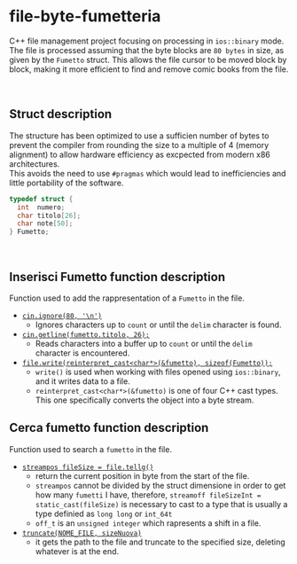 # file-byte-fumetteria
C++ file management project focusing on processing in `ios::binary` mode.
The file is processed assuming that the byte blocks are `80 bytes` in size, as given by the `Fumetto` struct. This allows the file cursor to be moved block by block, making it more efficient to find and remove comic books from the file.

<br>

## Struct description

The structure has been optimized to use a sufficien number of bytes to prevent the compiler from rounding the size to a multiple of 4 (memory alignment) to allow hardware efficiency as excpected from modern x86 architectures.   
This avoids the need to use `#pragmas` which would lead to inefficiencies and little portability of the software.

```cpp
typedef struct {
  int  numero;
  char titolo[26];
  char note[50];
} Fumetto;
```

<br>

## Inserisci Fumetto function description
Function used to add the rappresentation of a `Fumetto` in the file.  

<ul>
  <li>
    <a href="https://devdocs.io/cpp/io/basic_istream/ignore" target="_blank"><code>cin.ignore(80, '\n')</code></a>
    <ul>
      <li>Ignores characters up to <code>count</code> or until the <code>delim</code> character is found.</li>
    </ul>
  </li>
  <li>
    <a href="https://devdocs.io/cpp/io/basic_istream/getline" target="_blank"><code>cin.getline(fumetto.titolo, 26);</code></a>
    <ul>
      <li>Reads characters into a buffer up to <code>count</code> or until the <code>delim</code> character is encountered.</li>
    </ul>
  </li>
  <li>
    <a href="https://devdocs.io/cpp/io/basic_ostream/write" target="_blank"><code>file.write(reinterpret_cast&lt;char*&gt;(&fumetto), sizeof(Fumetto));</code></a>
    <ul>
      <li><code>write()</code> is used when working with files opened using <code>ios::binary</code>, and it writes data to a file.</li>
      <li><code>reinterpret_cast&lt;char*&gt;(&fumetto)</code> is one of four C++ cast types. This one specifically converts the object into a byte stream.</li>
    </ul>
  </li>
</ul>




## Cerca fumetto function description
Function used to search a `fumetto` in the file.

<ul>
  <li>
    <a href="https://devdocs.io/cpp/io/basic_istream/ignore" target="_blank"><code>streampos fileSize = file.tellg()</code></a>
    <ul>
      <li>return the current position in byte from the start of the file.</li>
      <li><code>streampos</code> cannot be divided by the struct dimensione in order to get how many <code>fumetti</code> I have, therefore, <code>streamoff fileSizeInt = static_cast<streamoff>(fileSize)</code> is necessary to cast to a type that is usually a type definied as <code>long long</code> or <code>int_64t</code> </li> 
      <li><code>off_t</code> is an <code>unsigned integer</code> which rapresents a shift in a file.</li>
    </ul>
  </li>
  <li>
    <a href="" target="_blank"><code>truncate(NOME_FILE, sizeNuova)</code></a>
    <ul>
      <li>it gets the path to the file and truncate to the specified size, deleting whatever is at the end.</li>
    </ul>
  </li>
</ul>